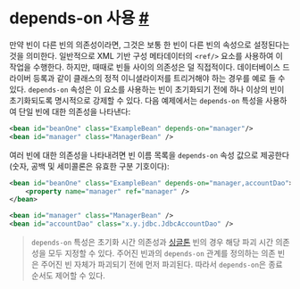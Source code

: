 # depends-on 사용 [#](https://docs.spring.io/spring-framework/reference/core/beans/dependencies/factory-dependson.html)

만약 빈이 다른 빈의 의존성이라면, 그것은 보통 한 빈이 다른 빈의 속성으로 설정된다는 것을 의미한다. 일반적으로 XML 기반 구성 메타데이터의 `<ref/>` 요소를 사용하여 이 작업을 수행한다. 하지만, 때때로 빈들 사이의 의존성은 덜 직접적이다. 데이터베이스 드라이버 등록과 같이 클래스의 정적 이니셜라이저를 트리거해야 하는 경우를 예로 들 수 있다. `depends-on` 속성은 이 요소를 사용하는 빈이 초기화되기 전에 하나 이상의 빈이 초기화되도록 명시적으로 강제할 수 있다. 다음 예제에서는 `depends-on` 특성을 사용하여 단일 빈에 대한 의존성을 나타낸다:

```xml
<bean id="beanOne" class="ExampleBean" depends-on="manager"/>
<bean id="manager" class="ManagerBean" />
```

여러 빈에 대한 의존성을 나타내려면 빈 이름 목록을 `depends-on` 속성 값으로 제공한다(숫자, 공백 및 세미콜론은 유효한 구분 기호이다):

```xml
<bean id="beanOne" class="ExampleBean" depends-on="manager,accountDao">
	<property name="manager" ref="manager" />
</bean>

<bean id="manager" class="ManagerBean" />
<bean id="accountDao" class="x.y.jdbc.JdbcAccountDao" />
```

> `depends-on` 특성은 초기화 시간 의존성과 [싱글톤](https://docs.spring.io/spring-framework/reference/core/beans/factory-scopes.html#beans-factory-scopes-singleton) 빈의 경우 해당 파괴 시간 의존성을 모두 지정할 수 있다. 주어진 빈과의 `depends-on` 관계를 정의하는 의존 빈은 주어진 빈 자체가 파괴되기 전에 먼저 파괴된다. 따라서 `depends-on`은 종료 순서도 제어할 수 있다.